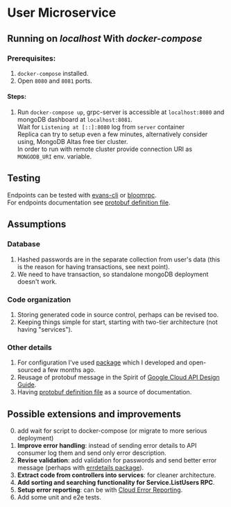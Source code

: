 # User Microservice

## Running on _localhost_ With _docker-compose_

### Prerequisites:

1. `docker-compose` installed.
2. Open `8080` and `8081` ports.

#### Steps:

1. Run `docker-compose up`, grpc-server is accessible at `localhost:8080` and mongoDB dashboard at `localhost:8081`.  
   Wait for `Listening at [::]:8080` log from `server` container  
   Replica can try to setup even a few minutes, alternatively consider using, MongoDB Altas free tier cluster.  
   In order to run with remote cluster provide connection URI as `MONGODB_URI` env. variable.

## Testing

Endpoints can be tested with [evans-cli](https://github.com/ktr0731/evans) or [bloomrpc](https://github.com/uw-labs/bloomrpc).  
For endpoints documentation see [protobuf definition file](/faceit/usersvc/v1/proto.proto).

## Assumptions

### Database

1. Hashed passwords are in the separate collection from user's data (this is the reason for having transactions, see next point).
2. We need to have transaction, so standalone mongoDB deployment doesn't work.

### Code organization

1. Storing generated code in source control, perhaps can be revised too.
2. Keeping things simple for start, starting with two-tier architecture (not having "services").

### Other details

1. For configuration I've used [package](https://github.com/gopher-lib/config) which I developed and open-sourced a few months ago.
2. Reusage of protobuf message in the Spirit of [Google Cloud API Design Guide](https://cloud.google.com/apis/design).
3. Having [protobuf definition file](/faceit/usersvc/v1/proto.proto) as a source of documentation.

## Possible extensions and improvements

0. add wait for script to docker-compose (or migrate to more serious deployment)
1. **Improve error handling**: instead of sending error details to API consumer log them and send only error description.
2. **Revise validation**: add validation for passwords and send better error message (perhaps with [errdetails package](https://pkg.go.dev/google.golang.org/genproto/googleapis/rpc/errdetails)).
3. **Extract code from controllers into services**: for cleaner architecture.
4. **Add sorting and searching functionality for Service.ListUsers RPC**.
5. **Setup error reporting**: can be with [Cloud Error Reporting](https://cloud.google.com/error-reporting).
6. Add some unit and e2e tests.
